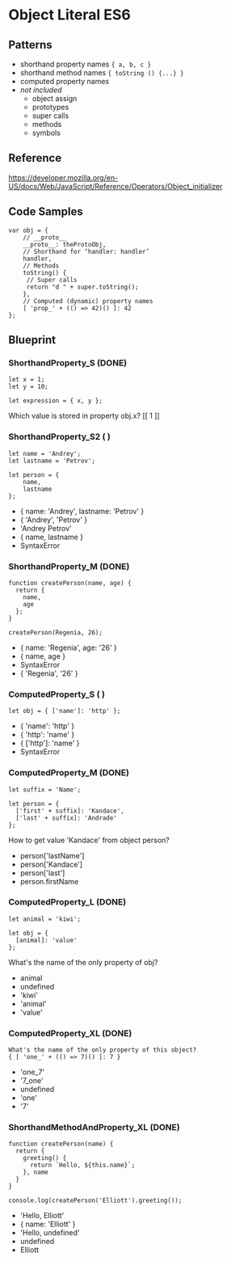 Object Literal ES6
==================

## Patterns
- shorthand property names `{ a, b, c }`
- shorthand method names `{ toString () {...} }`
- computed property names
- _not included_
    + object assign
    + prototypes
    + super calls
    + methods
    + symbols


## Reference
https://developer.mozilla.org/en-US/docs/Web/JavaScript/Reference/Operators/Object_initializer


## Code Samples

    var obj = {
        // __proto__
        __proto__: theProtoObj,
        // Shorthand for ‘handler: handler’
        handler,
        // Methods
        toString() {
         // Super calls
         return "d " + super.toString();
        },
        // Computed (dynamic) property names
        [ 'prop_' + (() => 42)() ]: 42
    };


## Blueprint

### ShorthandProperty_S (DONE)
    let x = 1;
    let y = 10;
    
    let expression = { x, y };

Which value is stored in property obj.x?
[[ 1 ]]

### ShorthandProperty_S2 ( )
    let name = 'Andrey';
    let lastname = 'Petrov';
    
    let person = {
        name,
        lastname
    };
- { name: 'Andrey', lastname: 'Petrov' }
- { 'Andrey', 'Petrov' }
- 'Andrey Petrov'
- { name, lastname }
- SyntaxError

### ShorthandProperty_M (DONE)
    function createPerson(name, age) {
      return {
        name,
        age
      };
    }
    
    createPerson(Regenia, 26);

- { name: 'Regenia', age: '26' }
- { name, age }
- SyntaxError
- { 'Regenia', '26' }

### ComputedProperty_S ( )
    let obj = { ['name']: 'http' };
- { 'name': 'http' }
- { 'http': 'name' }
- { ['http']: 'name' }
- SyntaxError

### ComputedProperty_M (DONE)
    let suffix = 'Name';
    
    let person = {
      ['first' + suffix]: 'Kandace',
      ['last' + suffix]: 'Andrade'
    };

How to get value 'Kandace' from object person?
- person['lastName']
- person['Kandace']
- person['last']
- person.firstName

### ComputedProperty_L (DONE)
    let animal = 'kiwi';
    
    let obj = {
      [animal]: 'value'
    };

What's the name of the only property of obj?
- animal
- undefined
- 'kiwi'
- 'animal'
- 'value'

### ComputedProperty_XL (DONE)
    What's the name of the only property of this object?
    { [ 'one_' + (() => 7)() ]: 7 }

- 'one_7'
- '7_one'
- undefined
- 'one'
- '7'

### ShorthandMethodAndProperty_XL (DONE)
    function createPerson(name) {
      return {
        greeting() {
          return `Hello, ${this.name}`;
        }, name
      }
    }
    
    console.log(createPerson('Elliott').greeting());

- 'Hello, Elliott'
- { name: 'Elliott' }
- 'Hello, undefined'
- undefined
- Elliott

